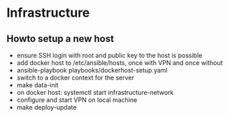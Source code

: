 # Infrastructure

## Howto setup a new host

- ensure SSH login with root and public key to the host is possible
- add docker host to /etc/ansible/hosts, once with VPN and once without
- ansible-playbook playbooks/dockerhost-setup.yaml
- switch to a docker context for the server
- make data-init
- on docker host: systemctl start infrastructure-network
- configure and start VPN on local machine
- make deploy-update